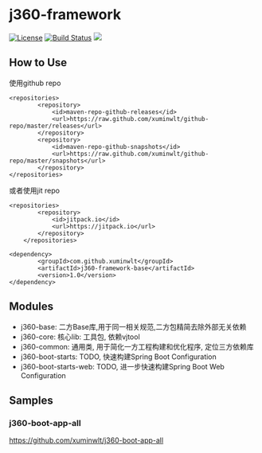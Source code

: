 # j360-framework


[![License](https://img.shields.io/badge/license-Apache%202-4EB1BA.svg)](https://www.apache.org/licenses/LICENSE-2.0.html)
[![Build Status](https://travis-ci.org/xuminwlt/j360-framework-parent.svg?branch=master)](https://travis-ci.org/xuminwlt/j360-framework-parent)
[![](https://jitpack.io/v/xuminwlt/j360-framework-parent.svg)](https://jitpack.io/#xuminwlt/j360-framework-parent)

## How to Use

使用github repo
```
<repositories>
        <repository>
            <id>maven-repo-github-releases</id>
            <url>https://raw.github.com/xuminwlt/github-repo/master/releases</url>
        </repository>
        <repository>
            <id>maven-repo-github-snapshots</id>
            <url>https://raw.github.com/xuminwlt/github-repo/master/snapshots</url>
        </repository>
</repositories>
```

或者使用jit repo
```
<repositories>
		<repository>
		    <id>jitpack.io</id>
		    <url>https://jitpack.io</url>
		</repository>
	</repositories>
```

```
<dependency>
	    <groupId>com.github.xuminwlt</groupId>
	    <artifactId>j360-framework-base</artifactId>
	    <version>1.0</version>
</dependency>
```

## Modules

- j360-base: 二方Base库,用于同一相关规范,二方包精简去除外部无关依赖
- j360-core: 核心lib: 工具包, 依赖vjtool
- j360-common: 通用类, 用于简化一方工程构建和优化程序, 定位三方依赖库
- j360-boot-starts: TODO, 快速构建Spring Boot Configuration
- j360-boot-starts-web: TODO, 进一步快速构建Spring Boot Web Configuration
 
## Samples

### j360-boot-app-all

https://github.com/xuminwlt/j360-boot-app-all


